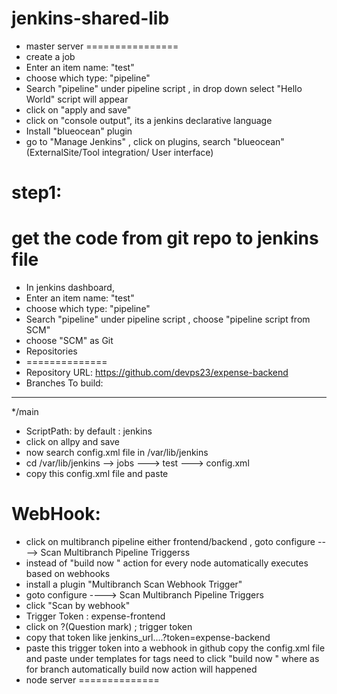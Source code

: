 # jenkins-shared-lib

* master server
================
* create a job
* Enter an item name: "test"
* choose which type: "pipeline"
* Search "pipeline" under pipeline script , in drop down select "Hello World" script will appear
* click on "apply and save"
* click on "console output", its a jenkins declarative language
* Install "blueocean" plugin
* go to "Manage Jenkins" , click on plugins, search "blueocean" (ExternalSite/Tool integration/ User interface)

step1:
======
get the code from git repo to jenkins file
===========================================
* In jenkins dashboard, 
* Enter an item name: "test"
* choose which type: "pipeline"
* Search "pipeline" under pipeline script , choose "pipeline script from SCM"
* choose "SCM" as Git
* Repositories
* ==============
* Repository URL:
https://github.com/devps23/expense-backend
* Branches To build:
------------------
*/main
* ScriptPath: by default : jenkins
* click on allpy and save
* now search config.xml file in /var/lib/jenkins
* cd /var/lib/jenkins --> jobs ---> test ---> config.xml
* copy this config.xml file and paste

WebHook:
========
* click on multibranch pipeline either frontend/backend , goto configure ----> Scan Multibranch Pipeline Triggerss
* instead of "build now " action for every node automatically executes based on webhooks
* install a plugin "Multibranch Scan Webhook Trigger"
* goto configure ----> Scan Multibranch Pipeline Triggers
* click "Scan by webhook"
* Trigger Token : expense-frontend
* click on ?(Question mark) ; trigger token
* copy that token like jenkins_url....?token=expense-backend
* paste this trigger token into a webhook in github
  copy the config.xml file and paste under templates
  for tags need to click "build now " where as for branch automatically build now action will happened
* node server
==============